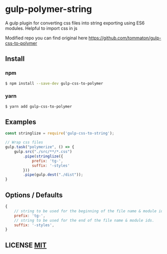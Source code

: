# gulp-polymer-string

A gulp plugin for converting css files into string exporting using ES6 modules. Helpful to import css in js

Modified repo you can find original here https://github.com/tommaton/gulp-css-to-polymer

## Install

### npm

```sh
$ npm install --save-dev gulp-css-to-polymer
```

### yarn

```sh
$ yarn add gulp-css-to-polymer
```

## Examples

```js
const stringlize = require('gulp-css-to-string');

// Wrap css files
gulp.task("polymerize", () => {
    gulp.src("./src/**/*.css")
        .pipe(stringlize({
            prefix: 'tg-',
            suffix: '-styles'
        }))
        .pipe(gulp.dest("./dist"));
}

```

## Options / Defaults

```js
{
    // string to be used for the beginning of the file name & module ids.
    prefix: 'tg-',
    // string to be used for the end of the file name & module ids.
    suffix: '-styles',
}
```

## LICENSE [MIT](LICENSE)

